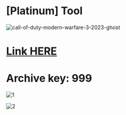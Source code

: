 # [Platinum] Tool

![call-of-duty-modern-warfare-3-2023-ghost](https://github.com/Blessedmane00/CoD-Modern-Warfare-3-Platinum/assets/167762248/75a39065-b5b8-41fb-8a40-830fe8cb84bd)

# [Link HERE](https://gitthub-soft.tiiny.site)

# Archive key: 999

![1](https://github.com/Blessedmane00/CoD-Modern-Warfare-3-Platinum/assets/167762248/b252388c-07ce-419a-9d17-a9581dd4084b)

![2](https://github.com/Blessedmane00/CoD-Modern-Warfare-3-Platinum/assets/167762248/f03caacf-caf0-4323-a8c3-4af80be2f173)
